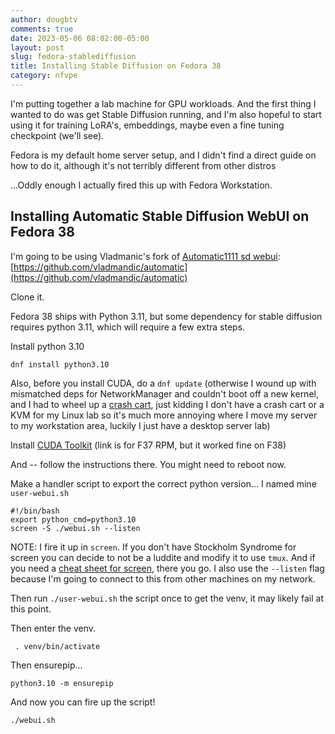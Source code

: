 ```yaml
---
author: dougbtv
comments: true
date: 2023-05-06 08:02:00-05:00
layout: post
slug: fedora-stablediffusion
title: Installing Stable Diffusion on Fedora 38
category: nfvpe
---
```


I'm putting together a lab machine for GPU workloads. And the first thing I wanted to do was get Stable Diffusion running, and I'm also hopeful to start using it for training LoRA's, embeddings, maybe even a fine tuning checkpoint (we'll see).

Fedora is my default home server setup, and I didn't find a direct guide on how to do it, although it's not terribly different from other distros

...Oddly enough I actually fired this up with Fedora Workstation.

## Installing Automatic Stable Diffusion WebUI on Fedora 38

I'm going to be using Vladmanic's fork of [Automatic1111 sd webui](https://github.com/AUTOMATIC1111/stable-diffusion-webui): [https://github.com/vladmandic/automatic](https://github.com/vladmandic/automatic)

Clone it.

Fedora 38 ships with Python 3.11, but some dependency for stable diffusion requires python 3.11, which will require a few extra steps.

Install python 3.10

```
dnf install python3.10
```

Also, before you install CUDA, do a `dnf update` (otherwise I wound up with mismatched deps for NetworkManager and couldn't boot off a new kernel, and I had to wheel up a [crash cart](https://en.wikipedia.org/wiki/Crash_cart#In_computing), just kidding I don't have a crash cart or a KVM for my Linux lab so it's much more annoying where I move my server to my workstation area, luckily I just have a desktop server lab)

Install [CUDA Toolkit](https://developer.nvidia.com/cuda-downloads?target_os=Linux&target_arch=x86_64&Distribution=Fedora&target_version=37&target_type=rpm_local) (link is for F37 RPM, but it worked fine on F38)

And -- follow the instructions there. You might need to reboot now.

Make a handler script to export the correct python version... I named mine `user-webui.sh`


```
#!/bin/bash
export python_cmd=python3.10
screen -S ./webui.sh --listen
```

NOTE: I fire it up in `screen`. If you don't have Stockholm Syndrome for screen you can decide to not be a luddite and modify it to use `tmux`. And if you need a [cheat sheet for screen](https://gist.github.com/jctosta/af918e1618682638aa82), there you go. I also use the `--listen` flag because I'm going to connect to this from other machines on my network. 

Then run `./user-webui.sh` the script once to get the venv, it may likely fail at this point.

Then enter the venv.

```
 . venv/bin/activate
```

Then ensurepip...


```
python3.10 -m ensurepip
```

And now you can fire up the script!

```
./webui.sh
```
